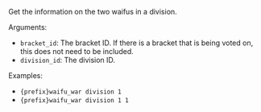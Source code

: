 Get the information on the two waifus in a division.

Arguments:
* `bracket_id`: The bracket ID. If there is a bracket that is being voted on, this does not need to be included.
* `division_id`: The division ID.

Examples:
* `{prefix}waifu_war division 1`
* `{prefix}waifu_war division 1 1`

